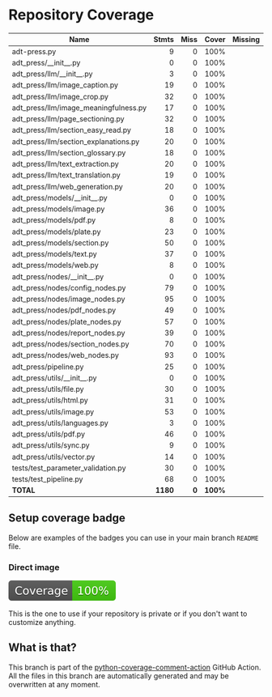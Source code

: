 # Repository Coverage



| Name                                    |    Stmts |     Miss |    Cover |   Missing |
|---------------------------------------- | -------: | -------: | -------: | --------: |
| adt-press.py                            |        9 |        0 |     100% |           |
| adt\_press/\_\_init\_\_.py              |        0 |        0 |     100% |           |
| adt\_press/llm/\_\_init\_\_.py          |        3 |        0 |     100% |           |
| adt\_press/llm/image\_caption.py        |       19 |        0 |     100% |           |
| adt\_press/llm/image\_crop.py           |       32 |        0 |     100% |           |
| adt\_press/llm/image\_meaningfulness.py |       17 |        0 |     100% |           |
| adt\_press/llm/page\_sectioning.py      |       32 |        0 |     100% |           |
| adt\_press/llm/section\_easy\_read.py   |       18 |        0 |     100% |           |
| adt\_press/llm/section\_explanations.py |       20 |        0 |     100% |           |
| adt\_press/llm/section\_glossary.py     |       18 |        0 |     100% |           |
| adt\_press/llm/text\_extraction.py      |       20 |        0 |     100% |           |
| adt\_press/llm/text\_translation.py     |       19 |        0 |     100% |           |
| adt\_press/llm/web\_generation.py       |       20 |        0 |     100% |           |
| adt\_press/models/\_\_init\_\_.py       |        0 |        0 |     100% |           |
| adt\_press/models/image.py              |       36 |        0 |     100% |           |
| adt\_press/models/pdf.py                |        8 |        0 |     100% |           |
| adt\_press/models/plate.py              |       23 |        0 |     100% |           |
| adt\_press/models/section.py            |       50 |        0 |     100% |           |
| adt\_press/models/text.py               |       37 |        0 |     100% |           |
| adt\_press/models/web.py                |        8 |        0 |     100% |           |
| adt\_press/nodes/\_\_init\_\_.py        |        0 |        0 |     100% |           |
| adt\_press/nodes/config\_nodes.py       |       79 |        0 |     100% |           |
| adt\_press/nodes/image\_nodes.py        |       95 |        0 |     100% |           |
| adt\_press/nodes/pdf\_nodes.py          |       49 |        0 |     100% |           |
| adt\_press/nodes/plate\_nodes.py        |       57 |        0 |     100% |           |
| adt\_press/nodes/report\_nodes.py       |       39 |        0 |     100% |           |
| adt\_press/nodes/section\_nodes.py      |       70 |        0 |     100% |           |
| adt\_press/nodes/web\_nodes.py          |       93 |        0 |     100% |           |
| adt\_press/pipeline.py                  |       25 |        0 |     100% |           |
| adt\_press/utils/\_\_init\_\_.py        |        0 |        0 |     100% |           |
| adt\_press/utils/file.py                |       30 |        0 |     100% |           |
| adt\_press/utils/html.py                |       31 |        0 |     100% |           |
| adt\_press/utils/image.py               |       53 |        0 |     100% |           |
| adt\_press/utils/languages.py           |        3 |        0 |     100% |           |
| adt\_press/utils/pdf.py                 |       46 |        0 |     100% |           |
| adt\_press/utils/sync.py                |        9 |        0 |     100% |           |
| adt\_press/utils/vector.py              |       14 |        0 |     100% |           |
| tests/test\_parameter\_validation.py    |       30 |        0 |     100% |           |
| tests/test\_pipeline.py                 |       68 |        0 |     100% |           |
|                               **TOTAL** | **1180** |    **0** | **100%** |           |


## Setup coverage badge

Below are examples of the badges you can use in your main branch `README` file.

### Direct image

[![Coverage badge](https://github.com/unicef/adt-press/raw/python-coverage-comment-action-data/badge.svg)](https://github.com/unicef/adt-press/tree/python-coverage-comment-action-data)

This is the one to use if your repository is private or if you don't want to customize anything.



## What is that?

This branch is part of the
[python-coverage-comment-action](https://github.com/marketplace/actions/python-coverage-comment)
GitHub Action. All the files in this branch are automatically generated and may be
overwritten at any moment.